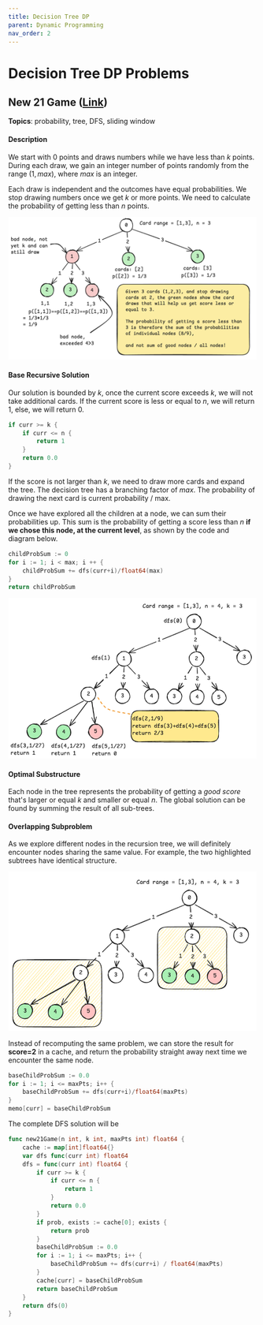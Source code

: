 ```yaml
---
title: Decision Tree DP
parent: Dynamic Programming
nav_order: 2
---
```

# Decision Tree DP Problems

## New 21 Game ([Link](https://leetcode.com/problems/new-21-game/))
**Topics**: probability, tree, DFS, sliding window
#### Description
We start with 0 points and draws numbers while we have less than $k$ points. During each draw, we gain an integer number of points randomly from the range $(1, max)$, where $max$ is an integer.

Each draw is independent and the outcomes have equal probabilities. We stop drawing numbers once we get $k$ or more points. We need to calculate the probability of getting less than $n$ points.

![](./new_21_game_prob.png)
#### Base Recursive Solution
Our solution is bounded by $k$, once the current score exceeds $k$, we will not take additional cards. If the current score is less or equal to $n$, we will return $1$, else, we will return 0.
```go
if curr >= k {
	if curr <= n {
		return 1
	}
	return 0.0
}
```

If the score is not larger than $k$, we need to draw more cards and expand the tree. The decision tree has a branching factor of $max$. The probability of drawing the next card is current probability / max.

Once we have explored all the children at a node, we can sum their probabilities up. This sum is the probability of getting a score less than $n$ **if we chose this node, at the current level**, as shown by the code and diagram below.

```go
childProbSum := 0
for i := 1; i < max; i ++ {
	childProbSum += dfs(curr+i)/float64(max)
}
return childProbSum
```

![](./new_21_game_base_case.png)

#### Optimal Substructure
Each node in the tree represents the probability of getting a *good score* that's larger or equal $k$ and smaller or equal $n$. The global solution can be found by summing the result of all sub-trees.

#### Overlapping Subproblem
As we explore different nodes in the recursion tree, we will definitely encounter nodes sharing the same value. For example, the two highlighted subtrees have identical structure.

![](new_21_game_overlap.png)

Instead of recomputing the same problem, we can store the result for **score=2** in a cache, and return the probability straight away next time we encounter the same node.

```go
baseChildProbSum := 0.0
for i := 1; i <= maxPts; i++ {
	baseChildProbSum += dfs(curr+i)/float64(maxPts)
}
memo[curr] = baseChildProbSum
```

The complete DFS solution will be
```go
func new21Game(n int, k int, maxPts int) float64 {
	cache := map[int]float64{}
	var dfs func(curr int) float64
	dfs = func(curr int) float64 {
		if curr >= k {
			if curr <= n {
				return 1
			}
			return 0.0
		}
		if prob, exists := cache[0]; exists {
			return prob
		}
		baseChildProbSum := 0.0
		for i := 1; i <= maxPts; i++ {
			baseChildProbSum += dfs(curr+i) / float64(maxPts)
		}
		cache[curr] = baseChildProbSum
		return baseChildProbSum
	}
	return dfs(0)
}
```
